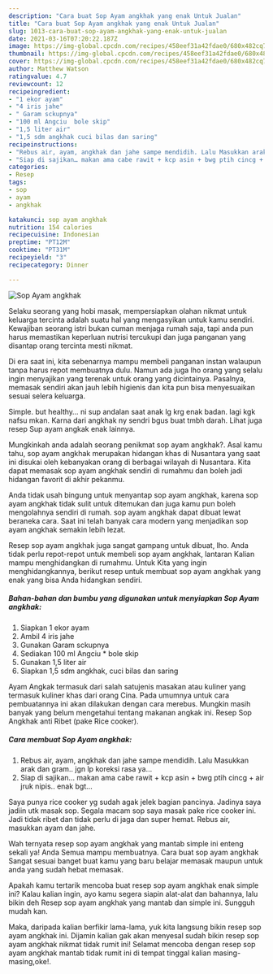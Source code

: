```yaml
---
description: "Cara buat Sop Ayam angkhak yang enak Untuk Jualan"
title: "Cara buat Sop Ayam angkhak yang enak Untuk Jualan"
slug: 1013-cara-buat-sop-ayam-angkhak-yang-enak-untuk-jualan
date: 2021-03-16T07:20:22.187Z
image: https://img-global.cpcdn.com/recipes/458eef31a42fdae0/680x482cq70/sop-ayam-angkhak-foto-resep-utama.jpg
thumbnail: https://img-global.cpcdn.com/recipes/458eef31a42fdae0/680x482cq70/sop-ayam-angkhak-foto-resep-utama.jpg
cover: https://img-global.cpcdn.com/recipes/458eef31a42fdae0/680x482cq70/sop-ayam-angkhak-foto-resep-utama.jpg
author: Matthew Watson
ratingvalue: 4.7
reviewcount: 12
recipeingredient:
- "1 ekor ayam"
- "4 iris jahe"
- " Garam sckupnya"
- "100 ml Angciu  bole skip"
- "1,5 liter air"
- "1,5 sdm angkhak cuci bilas dan saring"
recipeinstructions:
- "Rebus air, ayam, angkhak dan jahe sampe mendidih. Lalu Masukkan arak dan gram.. jgn lp koreksi rasa ya…"
- "Siap di sajikan… makan ama cabe rawit + kcp asin + bwg ptih cincg + air jruk nipis.. enak bgt…"
categories:
- Resep
tags:
- sop
- ayam
- angkhak

katakunci: sop ayam angkhak 
nutrition: 154 calories
recipecuisine: Indonesian
preptime: "PT12M"
cooktime: "PT31M"
recipeyield: "3"
recipecategory: Dinner

---
```



![Sop Ayam angkhak](https://img-global.cpcdn.com/recipes/458eef31a42fdae0/680x482cq70/sop-ayam-angkhak-foto-resep-utama.jpg)

Selaku seorang yang hobi masak, mempersiapkan olahan nikmat untuk keluarga tercinta adalah suatu hal yang mengasyikan untuk kamu sendiri. Kewajiban seorang istri bukan cuman menjaga rumah saja, tapi anda pun harus memastikan keperluan nutrisi tercukupi dan juga panganan yang disantap orang tercinta mesti nikmat.

Di era  saat ini, kita sebenarnya mampu membeli panganan instan walaupun tanpa harus repot membuatnya dulu. Namun ada juga lho orang yang selalu ingin menyajikan yang terenak untuk orang yang dicintainya. Pasalnya, memasak sendiri akan jauh lebih higienis dan kita pun bisa menyesuaikan sesuai selera keluarga. 

Simple. but healthy… ni sup andalan saat anak lg krg enak badan. lagi kgk nafsu mkan. Karna dari angkhak ny sendri bgus buat tmbh darah. Lihat juga resep Sup ayam angkak enak lainnya.

Mungkinkah anda adalah seorang penikmat sop ayam angkhak?. Asal kamu tahu, sop ayam angkhak merupakan hidangan khas di Nusantara yang saat ini disukai oleh kebanyakan orang di berbagai wilayah di Nusantara. Kita dapat memasak sop ayam angkhak sendiri di rumahmu dan boleh jadi hidangan favorit di akhir pekanmu.

Anda tidak usah bingung untuk menyantap sop ayam angkhak, karena sop ayam angkhak tidak sulit untuk ditemukan dan juga kamu pun boleh mengolahnya sendiri di rumah. sop ayam angkhak dapat dibuat lewat beraneka cara. Saat ini telah banyak cara modern yang menjadikan sop ayam angkhak semakin lebih lezat.

Resep sop ayam angkhak juga sangat gampang untuk dibuat, lho. Anda tidak perlu repot-repot untuk membeli sop ayam angkhak, lantaran Kalian mampu menghidangkan di rumahmu. Untuk Kita yang ingin menghidangkannya, berikut resep untuk membuat sop ayam angkhak yang enak yang bisa Anda hidangkan sendiri.

<!--inarticleads1-->

##### Bahan-bahan dan bumbu yang digunakan untuk menyiapkan Sop Ayam angkhak:

1. Siapkan 1 ekor ayam
1. Ambil 4 iris jahe
1. Gunakan  Garam sckupnya
1. Sediakan 100 ml Angciu * bole skip
1. Gunakan 1,5 liter air
1. Siapkan 1,5 sdm angkhak, cuci bilas dan saring


Ayam Angkak termasuk dari salah satujenis masakan atau kuliner yang termasuk kuliner khas dari orang Cina. Pada umumnya untuk cara pembuatannya ini akan dilakukan dengan cara merebus. Mungkin masih banyak yang belum mengetahui tentang makanan angkak ini. Resep Sop Angkhak anti Ribet (pake Rice cooker). 

<!--inarticleads2-->

##### Cara membuat Sop Ayam angkhak:

1. Rebus air, ayam, angkhak dan jahe sampe mendidih. Lalu Masukkan arak dan gram.. jgn lp koreksi rasa ya…
1. Siap di sajikan… makan ama cabe rawit + kcp asin + bwg ptih cincg + air jruk nipis.. enak bgt…


Saya punya rice cooker yg sudah agak jelek bagian pancinya. Jadinya saya jadiin utk masak sop. Segala macam sop saya masak pake rice cooker ini. Jadi tidak ribet dan tidak perlu di jaga dan super hemat. Rebus air, masukkan ayam dan jahe. 

Wah ternyata resep sop ayam angkhak yang mantab simple ini enteng sekali ya! Anda Semua mampu membuatnya. Cara buat sop ayam angkhak Sangat sesuai banget buat kamu yang baru belajar memasak maupun untuk anda yang sudah hebat memasak.

Apakah kamu tertarik mencoba buat resep sop ayam angkhak enak simple ini? Kalau kalian ingin, ayo kamu segera siapin alat-alat dan bahannya, lalu bikin deh Resep sop ayam angkhak yang mantab dan simple ini. Sungguh mudah kan. 

Maka, daripada kalian berfikir lama-lama, yuk kita langsung bikin resep sop ayam angkhak ini. Dijamin kalian gak akan menyesal sudah bikin resep sop ayam angkhak nikmat tidak rumit ini! Selamat mencoba dengan resep sop ayam angkhak mantab tidak rumit ini di tempat tinggal kalian masing-masing,oke!.

